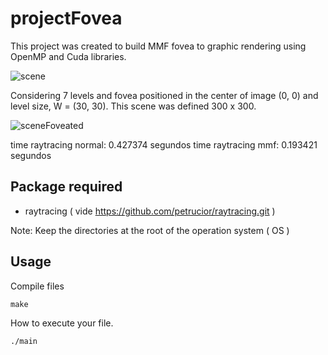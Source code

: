 # projectFovea
This project was created to build MMF fovea to graphic rendering using OpenMP and Cuda libraries.

![scene](https://user-images.githubusercontent.com/3810960/59125304-4dec0c80-8938-11e9-8150-e54df91ee6db.png)

Considering 7 levels and fovea positioned in the center of image (0, 0) and level size, W = (30, 30). This scene was 
defined 300 x 300. 

![sceneFoveated](https://user-images.githubusercontent.com/3810960/59125359-8390f580-8938-11e9-8766-91604b9d1df8.png)

time raytracing normal: 0.427374 segundos
time raytracing mmf: 0.193421 segundos

## Package required
- raytracing ( vide https://github.com/petrucior/raytracing.git )

Note: Keep the directories at the root of the operation system ( OS )

## Usage
Compile files
```
make
```
How to execute your file.
```
./main
```

